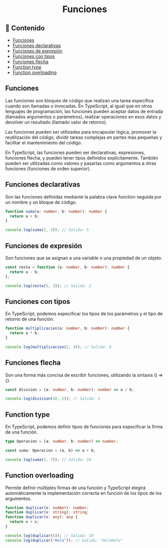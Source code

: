 <h1 align="center">Funciones</h1>

<h2>📑 Contenido</h2>

- [Funciones](#funciones)
- [Funciones declarativas](#funciones-declarativas)
- [Funciones de expresión](#funciones-de-expresión)
- [Funciones con tipos](#funciones-con-tipos)
- [Funciones flecha](#funciones-flecha)
- [Function type](#function-type)
- [Function overloading](#function-overloading)

## Funciones

Las funciones son bloques de código que realizan una tarea específica cuando son llamadas o invocadas. En TypeScript, al igual que en otros lenguajes de programación, las funciones pueden aceptar datos de entrada (llamados argumentos o parámetros), realizar operaciones en esos datos y devolver un resultado (llamado valor de retorno).

Las funciones pueden ser utilizadas para encapsular lógica, promover la reutilización del código, dividir tareas complejas en partes más pequeñas y facilitar el mantenimiento del código.

En TypeScript, las funciones pueden ser declarativas, expresiones, funciones flecha, y pueden tener tipos definidos explícitamente. También pueden ser utilizadas como valores y pasarlas como argumentos a otras funciones (funciones de orden superior).

## Funciones declarativas

Son las funciones definidas mediante la palabra clave function seguida por un nombre y un bloque de código.

```ts
function suma(a: number, b: number): number {
  return a + b;
}

console.log(suma(2, 3)); // Salida: 5
```

## Funciones de expresión

Son funciones que se asignan a una variable o una propiedad de un objeto.

```ts
const resta = function (a: number, b: number): number {
  return a - b;
};

console.log(resta(5, 3)); // Salida: 2
```

## Funciones con tipos

En TypeScript, podemos especificar los tipos de los parámetros y el tipo de retorno de una función.

```ts
function multiplicacion(a: number, b: number): number {
  return a * b;
}

console.log(multiplicacion(2, 4)); // Salida: 8
```

## Funciones flecha

Son una forma más concisa de escribir funciones, utilizando la sintaxis () => {}.

```ts
const division = (a: number, b: number): number => a / b;

console.log(division(10, 2)); // Salida: 5
```

## Function type

En TypeScript, podemos definir tipos de funciones para especificar la firma de una función.

```ts
type Operacion = (a: number, b: number) => number;

const suma: Operacion = (a, b) => a + b;

console.log(suma(3, 7)); // Salida: 10
```

## Function overloading

Permite definir múltiples firmas de una función y TypeScript elegirá automáticamente la implementación correcta en función de los tipos de los argumentos.

```ts
function duplicar(x: number): number;
function duplicar(x: string): string;
function duplicar(x: any): any {
  return x + x;
}

console.log(duplicar(5)); // Salida: 10
console.log(duplicar("Hola")); // Salida: "HolaHola"
```
